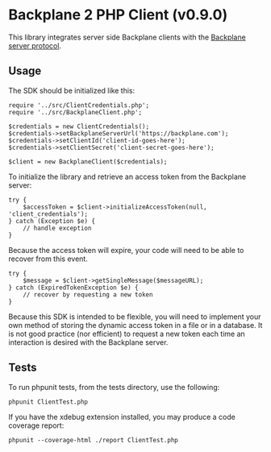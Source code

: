 Backplane 2 PHP Client (v0.9.0)
=======================

This library integrates server side Backplane clients with the
[Backplane server protocol](https://github.com/janrain/janrain-backplane-2).

Usage
-----

The SDK should be initialized like this:

    require '../src/ClientCredentials.php';
    require '../src/BackplaneClient.php';

    $credentials = new ClientCredentials();
    $credentials->setBackplaneServerUrl('https://backplane.com');
    $credentials->setClientId('client-id-goes-here');
    $credentials->setClientSecret('client-secret-goes-here');

    $client = new BackplaneClient($credentials);

To initialize the library and retrieve an access token from the Backplane server:

    try {
        $accessToken = $client->initializeAccessToken(null, 'client_credentials');
    } catch (Exception $e) {
        // handle exception
    }

Because the access token will expire, your code will need to be able to recover from this event.

    try {
        $message = $client->getSingleMessage($messageURL);
    } catch (ExpiredTokenException $e) {
        // recover by requesting a new token
    }

Because this SDK is intended to be flexible, you will need to implement your own method of
storing the dynamic access token in a file or in a database.  It is not good practice (nor efficient) to
request a new token each time an interaction is desired with the Backplane server.

Tests
-----

To run phpunit tests, from the tests directory, use the following:

    phpunit ClientTest.php

If you have the xdebug extension installed, you may produce a code coverage report:

    phpunit --coverage-html ./report ClientTest.php





